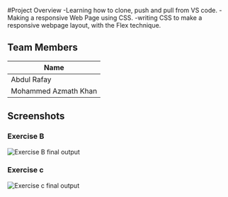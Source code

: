 #Project Overview
-Learning how to clone, push and pull from VS code.
-Making a responsive Web Page using CSS.
-writing CSS to make a responsive webpage layout, with the Flex technique.
## Team Members
|         Name           |
|------------------------|
| Abdul Rafay            |
| Mohammed Azmath Khan   | 
## Screenshots
### Exercise B
![Exercise B final output](./ExerciseB.gif)
### Exercise c
![Exercise c final output](./ExerciseC.gif)
